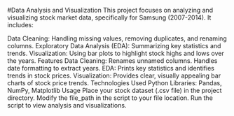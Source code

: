 #Data Analysis and Visualization
This project focuses on analyzing and visualizing stock market data, specifically for Samsung (2007-2014). It includes:

Data Cleaning: Handling missing values, removing duplicates, and renaming columns.
Exploratory Data Analysis (EDA): Summarizing key statistics and trends.
Visualization: Using bar plots to highlight stock highs and lows over the years.
Features
Data Cleaning:
Renames unnamed columns.
Handles date formatting to extract years.
EDA:
Prints key statistics and identifies trends in stock prices.
Visualization:
Provides clear, visually appealing bar charts of stock price trends.
Technologies Used
Python
Libraries: Pandas, NumPy, Matplotlib
Usage
Place your stock dataset (.csv file) in the project directory.
Modify the file_path in the script to your file location.
Run the script to view analysis and visualizations.
